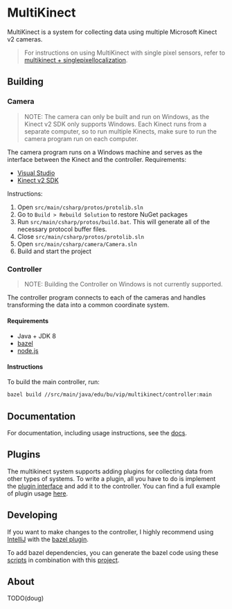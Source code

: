 # MultiKinect
MultiKinect is a system for collecting data using multiple Microsoft Kinect v2 cameras.

> For instructions on using MultiKinect with single pixel sensors, refer to 
> [multikinect + singlepixellocalization](https://github.com/bu-vip/singlepixellocalization/tree/master/src/main/java/edu/bu/vip/singlepixel/multikinect).

## Building
### Camera
> NOTE: The camera can only be built and run on Windows, as the Kinect v2 SDK only supports Windows. Each Kinect runs from a separate computer, so to run multiple Kinects, make sure to run the camera program run on each computer.

The camera program runs on a Windows machine and serves as the interface between the Kinect and the controller.
Requirements:
* [Visual Studio](https://www.visualstudio.com/)
* [Kinect v2 SDK](https://www.microsoft.com/en-us/download/details.aspx?id=44561)

Instructions:
1. Open `src/main/csharp/protos/protolib.sln`
2. Go to `Build > Rebuild Solution` to restore NuGet packages
3. Run `src/main/csharp/protos/build.bat`. This will generate all of the necessary protocol buffer files.
4. Close `src/main/csharp/protos/protolib.sln`
5. Open `src/main/csharp/camera/Camera.sln`
6. Build and start the project

### Controller
> NOTE: Building the Controller on Windows is not currently supported.

The controller program connects to each of the cameras and handles transforming the data into a common coordinate system.

#### Requirements
* Java + JDK 8
* [bazel](https://bazel.build/)
* [node.js](https://nodejs.org/en/)

#### Instructions

To build the main controller, run:
```bash
bazel build //src/main/java/edu/bu/vip/multikinect/controller:main
```

## Documentation
For documentation, including usage instructions, see the [docs](docs/).


## Plugins
The multikinect system supports adding plugins for collecting data from other types of systems.
To write a plugin, all you have to do is implement the 
[plugin interface](src/main/java/edu/bu/vip/multikinect/controller/plugin/Plugin.java) 
and add it to the controller.
You can find a full example of plugin usage 
[here](https://github.com/bu-vip/singlepixellocalization/tree/master/src/main/java/edu/bu/vip/singlepixel/multikinect).

## Developing
If you want to make changes to the controller, I highly recommend using 
[IntelliJ](https://www.jetbrains.com/idea/) 
with the [bazel plugin](https://github.com/bazelbuild/intellij).

To add bazel dependencies, you can generate the bazel code using these [scripts](scripts/deps) 
in combination with this [project](https://github.com/Dig-Doug/bazel-deps).

## About
TODO(doug)
